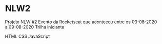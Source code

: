 # NLW2
Projeto NLW #2
Evento da Rocketseat que aconteceu entre os 03-08-2020 a 09-08-2020
Trilha iniciante

HTML
CSS
JavaScript
